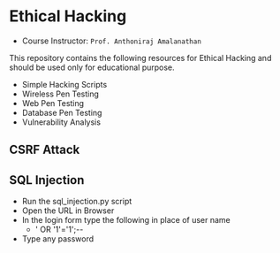 # Ethical Hacking
- Course Instructor: `Prof. Anthoniraj Amalanathan`

This repository contains the following resources for Ethical Hacking and should be used only for educational purpose.
- Simple Hacking Scripts
- Wireless Pen Testing
- Web Pen Testing
- Database Pen Testing
- Vulnerability Analysis

## CSRF Attack

## SQL Injection
- Run the sql_injection.py script
- Open the URL in Browser
- In the login form type the following in place of user name
    - ' OR '1'='1';--
- Type any password
